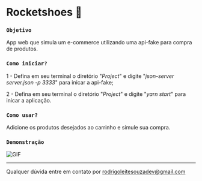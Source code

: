 # Rocketshoes 🛒

### `Objetivo`

App web que simula um e-commerce utilizando uma api-fake para compra de produtos.

### `Como iniciar?`

1 - Defina em seu terminal o diretório "*Project*" e digite "*json-server server.json -p 3333*" para inicar a api-fake;

2 - Defina em seu terminal o diretório "*Project*" e digite "*yarn start*" para inicar a aplicação.

### `Como usar?`

Adicione os produtos desejados ao carrinho e simule sua compra.

### `Demonstração`

![GIF](https://media2.giphy.com/media/GV2Smn76C5nXcpvxfc/giphy.gif)

------------------------------------------------------------------

Qualquer dúvida entre em contato por <a href="mailto:rodrigoleitesouzadev@gmail.com?">rodrigoleitesouzadev@gmail.com</a>

 
